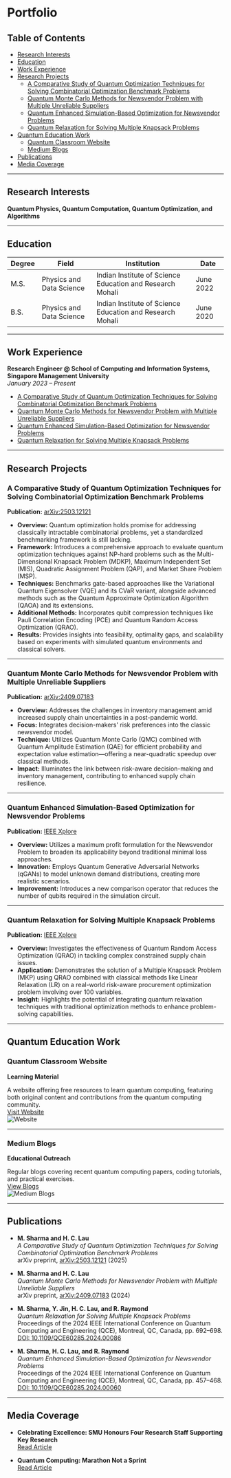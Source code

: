 # Portfolio

## Table of Contents
- [Research Interests](#research-interests)
- [Education](#education)
- [Work Experience](#work-experience)
- [Research Projects](#research-projects)
  - [A Comparative Study of Quantum Optimization Techniques for Solving Combinatorial Optimization Benchmark Problems](#a-comparative-study-of-quantum-optimization-techniques-for-solving-combinatorial-optimization-benchmark-problems)
  - [Quantum Monte Carlo Methods for Newsvendor Problem with Multiple Unreliable Suppliers](#quantum-monte-carlo-methods-for-newsvendor-problem-with-multiple-unreliable-suppliers)
  - [Quantum Enhanced Simulation-Based Optimization for Newsvendor Problems](#quantum-enhanced-simulation-based-optimization-for-newsvendor-problems)
  - [Quantum Relaxation for Solving Multiple Knapsack Problems](#quantum-relaxation-for-solving-multiple-knapsack-problems)
- [Quantum Education Work](#quantum-education-work)
  - [Quantum Classroom Website](#quantum-classroom-website)
  - [Medium Blogs](#medium-blogs)
- [Publications](#publications)
- [Media Coverage](#media-coverage)

---

## Research Interests

**Quantum Physics, Quantum Computation, Quantum Optimization, and Algorithms**

---

## Education

| Degree | Field                    | Institution                                               | Date      |
| ------ | ------------------------ | --------------------------------------------------------- | --------- |
| M.S.   | Physics and Data Science | Indian Institute of Science Education and Research Mohali | June 2022 |
| B.S.   | Physics and Data Science | Indian Institute of Science Education and Research Mohali | June 2020 |

---

## Work Experience

**Research Engineer @ School of Computing and Information Systems, Singapore Management University**  
*January 2023 – Present*

- [A Comparative Study of Quantum Optimization Techniques for Solving Combinatorial Optimization Benchmark Problems](#a-comparative-study-of-quantum-optimization-techniques-for-solving-combinatorial-optimization-benchmark-problems)
- [Quantum Monte Carlo Methods for Newsvendor Problem with Multiple Unreliable Suppliers](#quantum-monte-carlo-methods-for-newsvendor-problem-with-multiple-unreliable-suppliers)
- [Quantum Enhanced Simulation-Based Optimization for Newsvendor Problems](#quantum-enhanced-simulation-based-optimization-for-newsvendor-problems)
- [Quantum Relaxation for Solving Multiple Knapsack Problems](#quantum-relaxation-for-solving-multiple-knapsack-problems)

---

## Research Projects

### A Comparative Study of Quantum Optimization Techniques for Solving Combinatorial Optimization Benchmark Problems
**Publication:** [arXiv:2503.12121](https://arxiv.org/abs/2503.12121)

- **Overview:** Quantum optimization holds promise for addressing classically intractable combinatorial problems, yet a standardized benchmarking framework is still lacking.
- **Framework:** Introduces a comprehensive approach to evaluate quantum optimization techniques against NP-hard problems such as the Multi-Dimensional Knapsack Problem (MDKP), Maximum Independent Set (MIS), Quadratic Assignment Problem (QAP), and Market Share Problem (MSP).
- **Techniques:** Benchmarks gate-based approaches like the Variational Quantum Eigensolver (VQE) and its CVaR variant, alongside advanced methods such as the Quantum Approximate Optimization Algorithm (QAOA) and its extensions.
- **Additional Methods:** Incorporates qubit compression techniques like Pauli Correlation Encoding (PCE) and Quantum Random Access Optimization (QRAO).
- **Results:** Provides insights into feasibility, optimality gaps, and scalability based on experiments with simulated quantum environments and classical solvers.

---

### Quantum Monte Carlo Methods for Newsvendor Problem with Multiple Unreliable Suppliers
**Publication:** [arXiv:2409.07183](https://arxiv.org/abs/2409.07183)

- **Overview:** Addresses the challenges in inventory management amid increased supply chain uncertainties in a post-pandemic world.
- **Focus:** Integrates decision-makers' risk preferences into the classic newsvendor model.
- **Technique:** Utilizes Quantum Monte Carlo (QMC) combined with Quantum Amplitude Estimation (QAE) for efficient probability and expectation value estimation—offering a near-quadratic speedup over classical methods.
- **Impact:** Illuminates the link between risk-aware decision-making and inventory management, contributing to enhanced supply chain resilience.

---

### Quantum Enhanced Simulation-Based Optimization for Newsvendor Problems
**Publication:** [IEEE Xplore](https://ieeexplore.ieee.org/document/10821393)

- **Overview:** Utilizes a maximum profit formulation for the Newsvendor Problem to broaden its applicability beyond traditional minimal loss approaches.
- **Innovation:** Employs Quantum Generative Adversarial Networks (qGANs) to model unknown demand distributions, creating more realistic scenarios.
- **Improvement:** Introduces a new comparison operator that reduces the number of qubits required in the simulation circuit.

---

### Quantum Relaxation for Solving Multiple Knapsack Problems
**Publication:** [IEEE Xplore](https://ieeexplore.ieee.org/document/10821401)

- **Overview:** Investigates the effectiveness of Quantum Random Access Optimization (QRAO) in tackling complex constrained supply chain issues.
- **Application:** Demonstrates the solution of a Multiple Knapsack Problem (MKP) using QRAO combined with classical methods like Linear Relaxation (LR) on a real-world risk-aware procurement optimization problem involving over 100 variables.
- **Insight:** Highlights the potential of integrating quantum relaxation techniques with traditional optimization methods to enhance problem-solving capabilities.

---

## Quantum Education Work

### Quantum Classroom Website
**Learning Material**

A website offering free resources to learn quantum computing, featuring both original content and contributions from the quantum computing community.  
[Visit Website](https://monitsharma.github.io)  
![Website](assets/imgs/website.png)

---

### Medium Blogs
**Educational Outreach**

Regular blogs covering recent quantum computing papers, coding tutorials, and practical exercises.  
[View Blogs](https://medium.com/@_monitsharma)  
![Medium Blogs](assets/imgs/medium.png)

---

## Publications

- **M. Sharma and H. C. Lau**  
  *A Comparative Study of Quantum Optimization Techniques for Solving Combinatorial Optimization Benchmark Problems*  
  arXiv preprint, [arXiv:2503.12121](https://arxiv.org/abs/2503.12121) (2025)

- **M. Sharma and H. C. Lau**  
  *Quantum Monte Carlo Methods for Newsvendor Problem with Multiple Unreliable Suppliers*  
  arXiv preprint, [arXiv:2409.07183](https://arxiv.org/abs/2409.07183) (2024)

- **M. Sharma, Y. Jin, H. C. Lau, and R. Raymond**  
  *Quantum Relaxation for Solving Multiple Knapsack Problems*  
  Proceedings of the 2024 IEEE International Conference on Quantum Computing and Engineering (QCE), Montreal, QC, Canada, pp. 692–698.  
  [DOI: 10.1109/QCE60285.2024.00086](https://doi.org/10.1109/QCE60285.2024.00086)

- **M. Sharma, H. C. Lau, and R. Raymond**  
  *Quantum Enhanced Simulation-Based Optimization for Newsvendor Problems*  
  Proceedings of the 2024 IEEE International Conference on Quantum Computing and Engineering (QCE), Montreal, QC, Canada, pp. 457–468.  
  [DOI: 10.1109/QCE60285.2024.00060](https://doi.org/10.1109/QCE60285.2024.00060)

---

## Media Coverage

- **Celebrating Excellence: SMU Honours Four Research Staff Supporting Key Research**  
  [Read Article](https://news.smu.edu.sg/news/2024/11/29/celebrating-excellence-smu-honours-four-research-staff-supporting-key-research)

- **Quantum Computing: Marathon Not a Sprint**  
  [Read Article](https://research.smu.edu.sg/news/2025/feb/quantum-computing-marathon-not-sprint)
